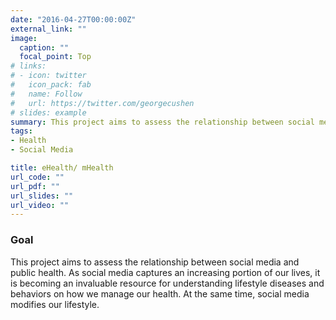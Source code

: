 ```yaml
---
date: "2016-04-27T00:00:00Z"
external_link: ""
image:
  caption: ""
  focal_point: Top
# links:
# - icon: twitter
#   icon_pack: fab
#   name: Follow
#   url: https://twitter.com/georgecushen
# slides: example
summary: This project aims to assess the relationship between social media and public health.
tags:
- Health
- Social Media

title: eHealth/ mHealth
url_code: ""
url_pdf: ""
url_slides: ""
url_video: ""
---
```


### Goal
This project aims to assess the relationship between social media and public health. As social media captures an increasing portion of our lives, it is becoming an invaluable resource for understanding lifestyle diseases and behaviors on how we manage our health. At the same time, social media modifies our lifestyle.
